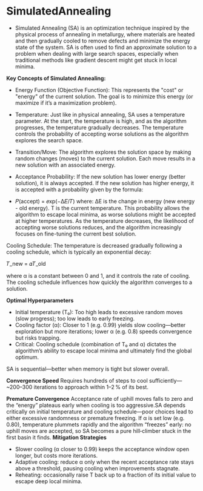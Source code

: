 # SimulatedAnnealing
* Simulated Annealing (SA) is an optimization technique inspired by the physical process of annealing in metallurgy, where materials are heated and then gradually cooled to remove defects and minimize the energy state of the system. SA is often used to find an approximate solution to a problem when dealing with large search spaces, especially when traditional methods like gradient descent might get stuck in local minima.

**Key Concepts of Simulated Annealing:**
* Energy Function (Objective Function): This represents the "cost" or "energy" of the current solution. The goal is to minimize this energy (or maximize if it’s a maximization problem).

* Temperature: Just like in physical annealing, SA uses a temperature parameter. At the start, the temperature is high, and as the algorithm progresses, the temperature gradually decreases. The temperature controls the probability of accepting worse solutions as the algorithm explores the search space.

* Transition/Move: The algorithm explores the solution space by making random changes (moves) to the current solution. Each move results in a new solution with an associated energy.

* Acceptance Probability: If the new solution has lower energy (better solution), it is always accepted. If the new solution has higher energy, it is accepted with a probability given by the formula:

* 𝑃(accept) = 𝑒xp(−Δ𝐸/𝑇)
where:
ΔE is the change in energy (new energy - old energy).
T is the current temperature.
This probability allows the algorithm to escape local minima, as worse solutions might be accepted at higher temperatures. As the temperature decreases, the likelihood of accepting worse solutions reduces, and the algorithm increasingly focuses on fine-tuning the current best solution.

Cooling Schedule: The temperature is decreased gradually following a cooling schedule, which is typically an exponential decay:

𝑇_new = 𝛼𝑇_old
 
where 
α is a constant between 0 and 1, and it controls the rate of cooling. The cooling schedule influences how quickly the algorithm converges to a solution.

**Optimal Hyperparameters**
* Initial temperature (T₀): Too high leads to excessive random moves (slow progress); too low leads to early freezing.
* Cooling factor (α): Closer to 1 (e.g. 0.99) yields slow cooling—better exploration but more iterations; lower α (e.g. 0.8) speeds convergence but risks trapping.
* Critical: Cooling schedule (combination of T₀ and α) dictates the algorithm’s ability to escape local minima and ultimately find the global optimum.

SA is sequential—better when memory is tight but slower overall.

**Convergence Speed**
Requires hundreds of steps to cool sufficiently—~200–300 iterations to approach within 1–2 % of its best.

**Premature Convergence**
Acceptance rate of uphill moves falls to zero and the “energy” plateaus early when cooling is too aggressive.SA depends critically on initial temperature and cooling schedule—poor choices lead to either excessive randomness or premature freezing. If α is set low (e.g. 0.80), temperature plummets rapidly and the algorithm “freezes” early: no uphill moves are accepted, so SA becomes a pure hill‑climber stuck in the first basin it finds.
**Mitigation Strategies**
* Slower cooling (α closer to 0.99) keeps the acceptance window open longer, but costs more iterations.
* Adaptive cooling: reduce α only when the recent acceptance rate stays above a threshold, pausing cooling when improvements stagnate.
* Reheating: occasionally raise T back up to a fraction of its initial value to escape deep local minima.
